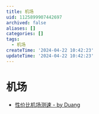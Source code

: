 ```yaml
---
title: 机场
uid: 1125899907442697
archived: false
aliases: []
categories: []
tags:
  - 机场
createTime: '2024-04-22 10:42:23'
updateTime: '2024-04-22 10:42:23'
---
```


# 机场

- [性价比机场测速 - by Duang](https://duangks.com/)
